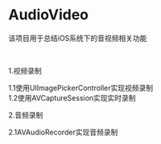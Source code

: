 # AudioVideo
<p>该项目用于总结iOS系统下的音视频相关功能</p>
<br>
<p>1.视频录制</p>
    1.1使用UIImagePickerController实现视频录制
<br>
    1.2使用AVCaptureSession实现实时录制
<p>2.音频录制</p>
    2.1AVAudioRecorder实现音频录制

